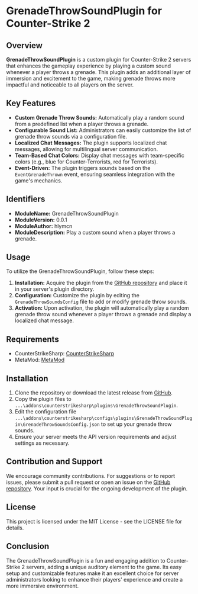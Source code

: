 # GrenadeThrowSoundPlugin for Counter-Strike 2

## Overview

**GrenadeThrowSoundPlugin** is a custom plugin for Counter-Strike 2 servers that enhances the gameplay experience by playing a custom sound whenever a player throws a grenade. This plugin adds an additional layer of immersion and excitement to the game, making grenade throws more impactful and noticeable to all players on the server.

## Key Features

- **Custom Grenade Throw Sounds:** Automatically play a random sound from a predefined list when a player throws a grenade.
- **Configurable Sound List:** Administrators can easily customize the list of grenade throw sounds via a configuration file.
- **Localized Chat Messages:** The plugin supports localized chat messages, allowing for multilingual server communication.
- **Team-Based Chat Colors:** Display chat messages with team-specific colors (e.g., blue for Counter-Terrorists, red for Terrorists).
- **Event-Driven:** The plugin triggers sounds based on the `EventGrenadeThrown` event, ensuring seamless integration with the game's mechanics.

## Identifiers

- **ModuleName:** GrenadeThrowSoundPlugin  
- **ModuleVersion:** 0.0.1  
- **ModuleAuthor:** hlymcn  
- **ModuleDescription:** Play a custom sound when a player throws a grenade.

## Usage

To utilize the GrenadeThrowSoundPlugin, follow these steps:

1. **Installation:** Acquire the plugin from the [GitHub repository](https://github.com/hlymcn/GrenadeThrowSoundPlugin) and place it in your server's plugin directory.
2. **Configuration:** Customize the plugin by editing the `GrenadeThrowSoundsConfig` file to add or modify grenade throw sounds.
3. **Activation:** Upon activation, the plugin will automatically play a random grenade throw sound whenever a player throws a grenade and display a localized chat message.

## Requirements

- CounterStrikeSharp: [CounterStrikeSharp](https://github.com/roflmuffin/CounterStrikeSharp)  
- MetaMod: [MetaMod](https://www.metamodsource.net/downloads.php?branch=dev)

## Installation

1. Clone the repository or download the latest release from [GitHub](https://github.com/hlymcn/GrenadeThrowSoundPlugin).
2. Copy the plugin files to `...\addons\counterstrikesharp\plugins\GrenadeThrowSoundPlugin`.
3. Edit the configuration file `...\addons\counterstrikesharp\configs\plugins\GrenadeThrowSoundPlugin\GrenadeThrowSoundsConfig.json` to set up your grenade throw sounds.
4. Ensure your server meets the API version requirements and adjust settings as necessary.

## Contribution and Support

We encourage community contributions. For suggestions or to report issues, please submit a pull request or open an issue on the [GitHub repository](https://github.com/hlymcn/GrenadeThrowSoundPlugin). Your input is crucial for the ongoing development of the plugin.

## License

This project is licensed under the MIT License - see the LICENSE file for details.

## Conclusion

The GrenadeThrowSoundPlugin is a fun and engaging addition to Counter-Strike 2 servers, adding a unique auditory element to the game. Its easy setup and customizable features make it an excellent choice for server administrators looking to enhance their players' experience and create a more immersive environment.
